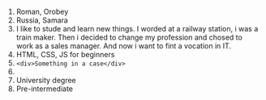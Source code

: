 1. Roman, Orobey
2. Russia, Samara
3. I like to stude and learn new things. I worded at a railway station, i was a train maker. Then i decided to change my profession and chosed to work as a sales manager. And now i want to fint a vocation in IT.
4. HTML, CSS, JS for beginners
5. `<div>Something in a case</div>`
6.
7. University degree
8. Pre-intermediate
